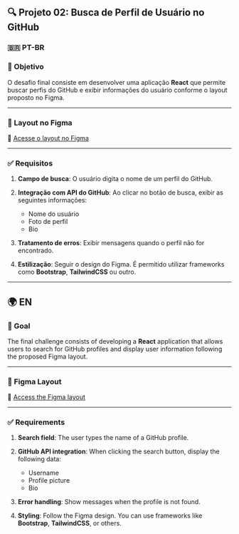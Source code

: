 ## 🔍 Projeto 02: Busca de Perfil de Usuário no GitHub

### 🇧🇷 PT-BR

### 📝 Objetivo

O desafio final consiste em desenvolver uma aplicação **React** que permite buscar perfis do GitHub e exibir informações do usuário conforme o layout proposto no Figma.

---

### 🎨 Layout no Figma

🔗 [Acesse o layout no Figma](https://www.figma.com/design/NsuWd0lNMP7tOBkM9yLsl5/innovation-class--Copy-?node-id=22-2864&p=f&t=26HWJbr85IuF7VeE-0)

---

### ✅ Requisitos

1. **Campo de busca**: O usuário digita o nome de um perfil do GitHub.  
2. **Integração com API do GitHub**: Ao clicar no botão de busca, exibir as seguintes informações:
   - Nome do usuário  
   - Foto de perfil  
   - Bio  

3. **Tratamento de erros**: Exibir mensagens quando o perfil não for encontrado.  
4. **Estilização**: Seguir o design do Figma. É permitido utilizar frameworks como **Bootstrap**, **TailwindCSS** ou outro.

---

## 🌍 EN

### 📝 Goal

The final challenge consists of developing a **React** application that allows users to search for GitHub profiles and display user information following the proposed Figma layout.

---

### 🎨 Figma Layout

🔗 [Access the Figma layout](https://www.figma.com/proto/DqtFxC6312M32mLt8FpJjq/inovation-class?page-id=22%3A2864&node-id=22-4293&viewport=359%2C115%2C0.25&t=SHsEqEgaMrXGMKwv-1&scaling=scale-down-width&content-scaling=fixed&starting-point-node-id=22%3A4293&show-proto-sidebar=1)

---

### ✅ Requirements

1. **Search field**: The user types the name of a GitHub profile.  
2. **GitHub API integration**: When clicking the search button, display the following data:
   - Username  
   - Profile picture  
   - Bio  

3. **Error handling**: Show messages when the profile is not found.  
4. **Styling**: Follow the Figma design. You can use frameworks like **Bootstrap**, **TailwindCSS**, or others.
